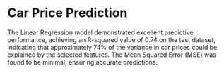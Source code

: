 # Car Price Prediction

The Linear Regression model demonstrated excellent predictive performance, achieving an R-squared value of 0.74 on the test dataset, indicating that approximately 74% of the variance in car prices could be explained by the selected features. The Mean Squared Error (MSE) was found to be minimal, ensuring accurate predictions. 
